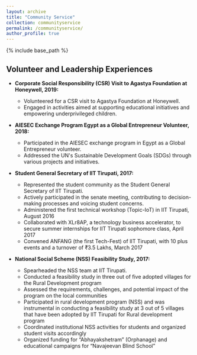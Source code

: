 ```yaml
---
layout: archive
title: "Community Service"
collection: communityservice
permalink: /communityservice/
author_profile: true
---
```


{% include base_path %}

## Volunteer and Leadership Experiences

- **Corporate Social Responsibility (CSR) Visit to Agastya Foundation at Honeywell, 2019:**
  - Volunteered for a CSR visit to Agastya Foundation at Honeywell.
  - Engaged in activities aimed at supporting educational initiatives and empowering underprivileged children.
  
- **AIESEC Exchange Program Egypt as a Global Entrepreneur Volunteer, 2018:**
  - Participated in the AIESEC exchange program in Egypt as a Global Entrepreneur volunteer.
  - Addressed the UN's Sustainable Development Goals (SDGs) through various projects and initiatives.

- **Student General Secretary of IIT Tirupati, 2017:**
  - Represented the student community as the Student General Secretary of IIT Tirupati.
  - Actively participated in the senate meeting, contributing to decision-making processes and voicing student concerns.
  - Administered the first technical workshop (Topic-IoT) in IIT Tirupati, August 2016
  - Collaborated with XLr8AP, a technology business accelerator, to secure summer internships for IIT Tirupati sophomore class, April 2017
  - Convened ANFANG (the first Tech-Fest) of IIT Tirupati, with 10 plus events and a turnover of ₹3.5 Lakhs, March 2017

- **National Social Scheme (NSS) Feasibility Study, 2017:**
  - Spearheaded the NSS team at IIT Tirupati.
  - Conducted a feasibility study in three out of five adopted villages for the Rural Development program
  - Assessed the requirements, challenges, and potential impact of the program on the local communities
  - Participated in rural development program (NSS) and was instrumental in conducting a feasibility study at 3 out of 5 villages that have been adopted by IIT Tirupati for Rural development program
  - Coordinated institutional NSS activities for students and organized student visits accordingly
  - Organized funding for “Abhayakshetram” (Orphanage) and educational campaigns for “Navajeevan Blind School”


